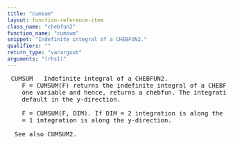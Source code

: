 ```yaml
---
title: "cumsum"
layout: function-reference-item
class_name: "chebfun2"
function_name: "cumsum"
snippet: "Indefinite integral of a CHEBFUN2."
qualifiers: ""
return_type: "varargout"
arguments: "(rhs1)"
---
```


<pre class="help-text"> CUMSUM   Indefinite integral of a CHEBFUN2.
    F = CUMSUM(F) returns the indefinite integral of a CHEBFUN2 with respect to
    one variable and hence, returns a chebfun. The integration is done by
    default in the y-direction.
 
    F = CUMSUM(F, DIM). If DIM = 2 integration is along the x-direction, if DIM
    = 1 integration is along the y-direction.
 
  See also CUMSUM2.
</pre>